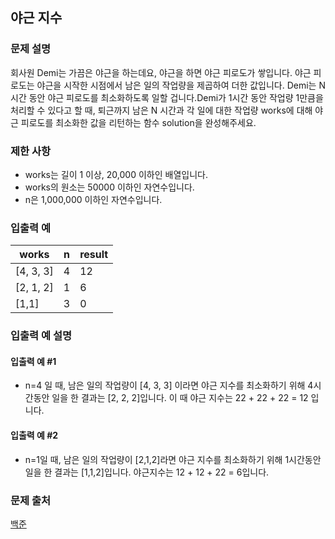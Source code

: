 ## 야근 지수
### 문제 설명
회사원 Demi는 가끔은 야근을 하는데요, 야근을 하면 야근 피로도가 쌓입니다. 야근 피로도는 야근을 시작한 시점에서 남은 일의 작업량을 제곱하여 더한 값입니다. Demi는 N시간 동안 야근 피로도를 최소화하도록 일할 겁니다.Demi가 1시간 동안 작업량 1만큼을 처리할 수 있다고 할 때, 퇴근까지 남은 N 시간과 각 일에 대한 작업량 works에 대해 야근 피로도를 최소화한 값을 리턴하는 함수 solution을 완성해주세요.

### 제한 사항
- works는 길이 1 이상, 20,000 이하인 배열입니다.
- works의 원소는 50000 이하인 자연수입니다.
- n은 1,000,000 이하인 자연수입니다.

### 입출력 예
|works|	n|	result|
|---|---|---|
|[4, 3, 3]|	4|	12|
|[2, 1, 2]|	1|	6|
|[1,1]|	3|	0|

### 입출력 예 설명
#### 입출력 예 #1
- n=4 일 때, 남은 일의 작업량이 [4, 3, 3] 이라면 야근 지수를 최소화하기 위해 4시간동안 일을 한 결과는 [2, 2, 2]입니다. 이 때 야근 지수는 22 + 22 + 22 = 12 입니다.

#### 입출력 예 #2
- n=1일 때, 남은 일의 작업량이 [2,1,2]라면 야근 지수를 최소화하기 위해 1시간동안 일을 한 결과는 [1,1,2]입니다. 야근지수는 12 + 12 + 22 = 6입니다.

### 문제 출처
[백준](https://programmers.co.kr/learn/courses/30/lessons/12927)
